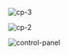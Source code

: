 
![cp-3](https://github.com/user-attachments/assets/9496887e-af86-4093-9ff9-6d9beda87bc1)

![cp-2](https://github.com/user-attachments/assets/b1f1185d-d9de-4252-a24b-2e9143503ddb)


![control-panel](https://github.com/user-attachments/assets/9c792473-88e2-4a02-9314-10a6582ecd0c)
